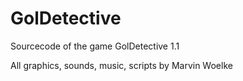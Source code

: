 # GolDetective
Sourcecode of the game GolDetective 1.1

All graphics, sounds, music, scripts by Marvin Woelke
